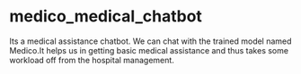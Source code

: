 # medico_medical_chatbot
Its a medical assistance chatbot. We can chat with the trained model named Medico.It helps us in getting  basic medical assistance and thus takes some workload off from the hospital management.
